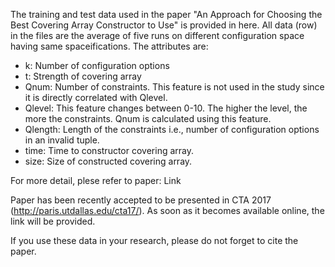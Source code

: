 The training and test data used in the paper "An Approach for Choosing the Best Covering Array Constructor to Use" is provided in here. All data (row) in the files are the average of five runs on different configuration space having same spaceifications. The attributes are:

* k: Number of configuration options   
* t: Strength of covering array   
* Qnum: Number of constraints. This feature is not used in the study since it is directly correlated with Qlevel.     
* Qlevel: This feature changes between 0-10. The higher the level, the more the constraints. Qnum is calculated using this feature.  
* Qlength: Length of the constraints i.e., number of configuration options in an invalid tuple.   
* time: Time to constructor covering array.   
* size: Size of constructed covering array.   

For more detail, plese refer to paper: Link

Paper has been recently accepted to be presented in CTA 2017 (http://paris.utdallas.edu/cta17/). As soon as it becomes available online, the link will be provided. 

If you use these data in your research, please do not forget to cite the paper.
